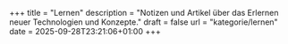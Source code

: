 +++
title = "Lernen"
description = "Notizen und Artikel über das Erlernen neuer Technologien und Konzepte."
draft = false
url = "kategorie/lernen"
date = 2025-09-28T23:21:06+01:00
+++